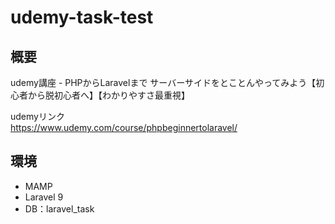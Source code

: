 # udemy-task-test

## 概要

udemy講座 - PHPからLaravelまで サーバーサイドをとことんやってみよう【初心者から脱初心者へ】【わかりやすさ最重視】

udemyリンク<br>
https://www.udemy.com/course/phpbeginnertolaravel/

## 環境
- MAMP
- Laravel 9
- DB：laravel_task
